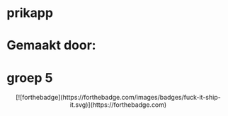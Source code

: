 # prikapp
# Gemaakt door:
# groep 5
<p align=center>[![forthebadge](https://forthebadge.com/images/badges/fuck-it-ship-it.svg)](https://forthebadge.com)</p>
